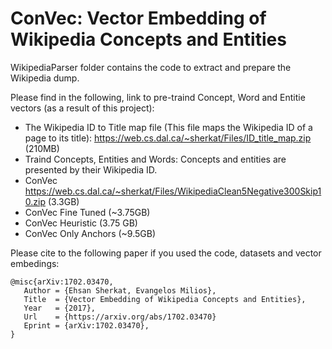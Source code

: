 # ConVec: Vector Embedding of Wikipedia Concepts and Entities

WikipediaParser folder contains the code to extract and prepare the Wikipedia dump.

Please find in the following, link to pre-traind Concept, Word and Entitie vectors (as a result of this project): 
- The Wikipedia ID to Title map file (This file maps the Wikipedia ID of a page to its title): https://web.cs.dal.ca/~sherkat/Files/ID_title_map.zip (210MB)
- Traind Concepts, Entities and Words: Concepts and entities are presented by their Wikipedia ID.
 - ConVec https://web.cs.dal.ca/~sherkat/Files/WikipediaClean5Negative300Skip10.zip (3.3GB) 
 - ConVec Fine Tuned (~3.75GB)
 - ConVec Heuristic (3.75 GB)
 - ConVec Only Anchors (~9.5GB)

Please cite to the following paper if you used the code, datasets and vector embedings:
```
@misc{arXiv:1702.03470,
   Author = {Ehsan Sherkat, Evangelos Milios},
   Title  = {Vector Embedding of Wikipedia Concepts and Entities},
   Year   = {2017},
   Url    = {https://arxiv.org/abs/1702.03470}
   Eprint = {arXiv:1702.03470},
}
```

